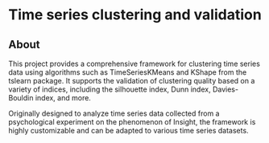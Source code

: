 # Time series clustering and validation

## About

This project provides a comprehensive framework for clustering time series data using algorithms such as TimeSeriesKMeans and KShape from the tslearn package. It supports the validation of clustering quality based on a variety of indices, including the silhouette index, Dunn index, Davies-Bouldin index, and more.

Originally designed to analyze time series data collected from a psychological experiment on the phenomenon of Insight, the framework is highly customizable and can be adapted to various time series datasets.

